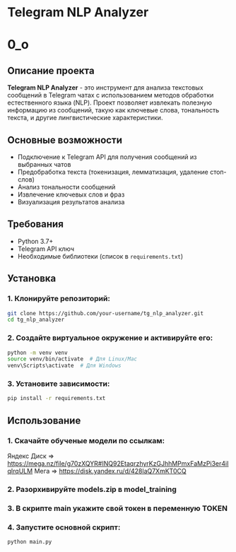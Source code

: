 # Telegram NLP Analyzer
# 0_o

## Описание проекта

**Telegram NLP Analyzer** - это инструмент для анализа текстовых сообщений в Telegram чатах с использованием методов обработки естественного языка (NLP). Проект позволяет извлекать полезную информацию из сообщений, такую как ключевые слова, тональность текста, и другие лингвистические характеристики.

## Основные возможности

- Подключение к Telegram API для получения сообщений из выбранных чатов
- Предобработка текста (токенизация, лемматизация, удаление стоп-слов)
- Анализ тональности сообщений
- Извлечение ключевых слов и фраз
- Визуализация результатов анализа

## Требования

- Python 3.7+
- Telegram API ключ
- Необходимые библиотеки (список в `requirements.txt`)

## Установка

### 1. Клонируйте репозиторий:
```sh
git clone https://github.com/your-username/tg_nlp_analyzer.git
cd tg_nlp_analyzer
```
### 2. Создайте виртуальное окружение и активируйте его:
```sh
python -m venv venv
source venv/bin/activate  # Для Linux/Mac
venv\Scripts\activate  # Для Windows
```
### 3. Установите зависимости:
```sh
pip install -r requirements.txt
```
## Использование

### 1. Скачайте обученые модели по ссылкам:
  Яндекс Диск => https://mega.nz/file/g70zXQYR#INQ92EtaqrzhyrKzGJhhMPmxFaMzPi3er4iIqIrqULM
  Мега => https://disk.yandex.ru/d/428laQ7XmKT0CQ

### 2. Разорхивируйте __models.zip__ в __model_training__

### 3. В скрипте __main__ укажите свой токен в переменную __TOKEN__

### 4. Запустите основной скрипт:
```sh
python main.py
```
